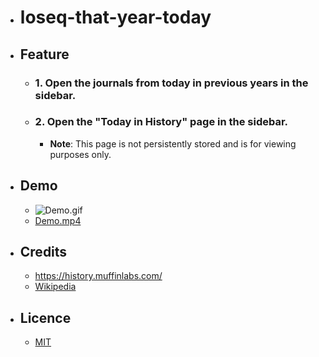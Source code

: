 - # loseq-that-year-today

- ## Feature

  - ### 1. Open the journals from today in previous years in the sidebar.
  - ### 2. Open the "Today in History" page in the sidebar.
    - **Note**: This page is not persistently stored and is for viewing purposes only.

- ## Demo

  - ![Demo.gif](/logseq-that-year-today.gif)
  - [Demo.mp4](/logseq-that-year-today.mp4)

- ## Credits

  - https://history.muffinlabs.com/
  - [Wikipedia](https://wikipedia.org/wiki)

- ## Licence

  - [MIT](https://choosealicense.com/licenses/mit/)
